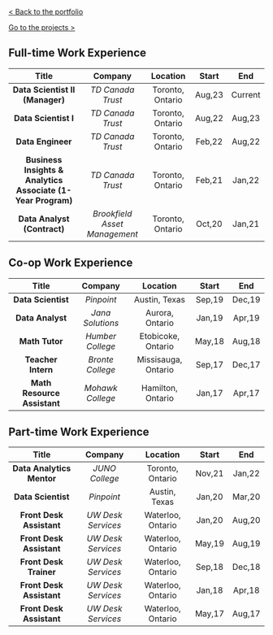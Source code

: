 [< Back to the portfolio](https://s-bishnoi.github.io/shubham-bishnoi/)

[Go to the projects >](https://s-bishnoi.github.io/shubham-bishnoi/projects/)

## Full-time Work Experience

| Title | Company | Location | Start | End |
| :---: | :---: | :---: | :---: | :---: |
| **Data Scientist II (Manager)** | *TD Canada Trust* |  Toronto, Ontario | Aug,23 | Current |
| **Data Scientist I** | *TD Canada Trust* |  Toronto, Ontario | Aug,22 | Aug,23 |
| **Data Engineer** | *TD Canada Trust* |  Toronto, Ontario | Feb,22 | Aug,22 |
| **Business Insights & Analytics Associate (1-Year Program)** | *TD Canada Trust* |  Toronto, Ontario | Feb,21 | Jan,22 |
| **Data Analyst (Contract)** | *Brookfield Asset Management* |  Toronto, Ontario | Oct,20 | Jan,21 |

## Co-op Work Experience

| Title | Company | Location | Start | End |
| :---: | :---: | :---: | :---: | :---: |
| **Data Scientist** | *Pinpoint* |  Austin, Texas | Sep,19 | Dec,19 |
| **Data Analyst** | *Jana Solutions* |  Aurora, Ontario | Jan,19 | Apr,19 |
| **Math Tutor** | *Humber College* |  Etobicoke, Ontario | May,18 | Aug,18 |
| **Teacher Intern** | *Bronte College* |  Missisauga, Ontario | Sep,17 | Dec,17 |
| **Math Resource Assistant** | *Mohawk College* |  Hamilton, Ontario | Jan,17 | Apr,17 |

## Part-time Work Experience

| Title | Company | Location | Start | End |
| :---: | :---: | :---: | :---: | :---: |
| **Data Analytics Mentor** | *JUNO College* |  Toronto, Ontario | Nov,21 | Jan,22 |
| **Data Scientist** | *Pinpoint* |  Austin, Texas | Jan,20 | Mar,20 |
| **Front Desk Assistant** | *UW Desk Services* | Waterloo, Ontario | Jan,20 | Aug,20 |
| **Front Desk Assistant** | *UW Desk Services* | Waterloo, Ontario | May,19 | Aug,19 |
| **Front Desk Trainer** | *UW Desk Services* | Waterloo, Ontario | Sep,18 | Dec,18 |
| **Front Desk Assistant** | *UW Desk Services* | Waterloo, Ontario | Jan,18 | Apr,18 |
| **Front Desk Assistant** | *UW Desk Services* | Waterloo, Ontario | May,17 | Aug,17 |